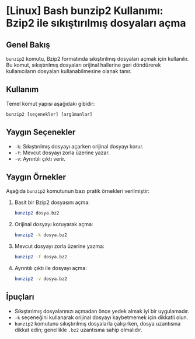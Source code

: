 # [Linux] Bash bunzip2 Kullanımı: Bzip2 ile sıkıştırılmış dosyaları açma

## Genel Bakış
`bunzip2` komutu, Bzip2 formatında sıkıştırılmış dosyaları açmak için kullanılır. Bu komut, sıkıştırılmış dosyaları orijinal hallerine geri döndürerek kullanıcıların dosyaları kullanabilmesine olanak tanır.

## Kullanım
Temel komut yapısı aşağıdaki gibidir:

```
bunzip2 [seçenekler] [argümanlar]
```

## Yaygın Seçenekler
- `-k`: Sıkıştırılmış dosyayı açarken orijinal dosyayı korur.
- `-f`: Mevcut dosyayı zorla üzerine yazar.
- `-v`: Ayrıntılı çıktı verir.

## Yaygın Örnekler
Aşağıda `bunzip2` komutunun bazı pratik örnekleri verilmiştir:

1. Basit bir Bzip2 dosyasını açma:
   ```bash
   bunzip2 dosya.bz2
   ```

2. Orijinal dosyayı koruyarak açma:
   ```bash
   bunzip2 -k dosya.bz2
   ```

3. Mevcut dosyayı zorla üzerine yazma:
   ```bash
   bunzip2 -f dosya.bz2
   ```

4. Ayrıntılı çıktı ile dosyayı açma:
   ```bash
   bunzip2 -v dosya.bz2
   ```

## İpuçları
- Sıkıştırılmış dosyalarınızı açmadan önce yedek almak iyi bir uygulamadır.
- `-k` seçeneğini kullanarak orijinal dosyayı kaybetmemek için dikkatli olun.
- `bunzip2` komutunu sıkıştırılmış dosyalarla çalışırken, dosya uzantısına dikkat edin; genellikle `.bz2` uzantısına sahip olmalıdır.